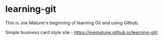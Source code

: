 # learning-git
This is Joe Matune's beginning of learning Git and using Github.

Simple business card style site - https://joematune.github.io/learning-git/
